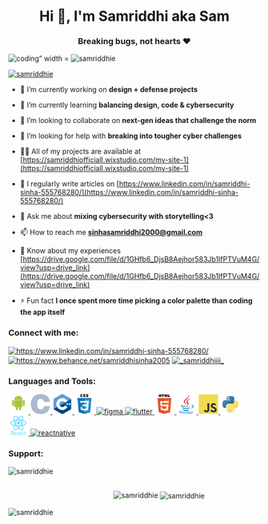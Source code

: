 <h1 align="center">Hi 👋, I'm Samriddhi aka Sam</h1>
<h3 align="center">Breaking bugs, not hearts ❤️</h3>
<img align = “right” alt ="coding” width = "400" src ="https://media.giphy.com/media/v1.Y2lkPTc5MGI3NjExZWdyZjl2eXJyenUwNnd5djc4OGloMjFobDQyanRzOWxiM2p2dHJjMCZlcD12MV9naWZzX3NlYXJjaCZjdD1n/JqmupuTVZYaQX5s094/giphy.gif”>
<p align="left"> <img src="https://komarev.com/ghpvc/?username=samriddhie&label=Profile%20views&color=0e75b6&style=flat" alt="samriddhie" /> </p>

<p align="left"> <a href="https://github.com/ryo-ma/github-profile-trophy"><img src="https://github-profile-trophy.vercel.app/?username=samriddhie" alt="samriddhie" /></a> </p>

- 🔭 I’m currently working on **design + defense projects**

- 🌱 I’m currently learning **balancing design, code & cybersecurity**

- 👯 I’m looking to collaborate on **next-gen ideas that challenge the norm**

- 🤝 I’m looking for help with **breaking into tougher cyber challenges**

- 👨‍💻 All of my projects are available at [https://samriddhiofficiall.wixstudio.com/my-site-1](https://samriddhiofficiall.wixstudio.com/my-site-1)

- 📝 I regularly write articles on [https://www.linkedin.com/in/samriddhi-sinha-555768280/](https://www.linkedin.com/in/samriddhi-sinha-555768280/)

- 💬 Ask me about **mixing cybersecurity with storytelling<3**

- 📫 How to reach me **sinhasamriddhi2000@gmail.com**

- 📄 Know about my experiences [https://drive.google.com/file/d/1GHfb6_DjsB8Aejhor583Jb1IfPTVuM4G/view?usp=drive_link](https://drive.google.com/file/d/1GHfb6_DjsB8Aejhor583Jb1IfPTVuM4G/view?usp=drive_link)

- ⚡ Fun fact **I once spent more time picking a color palette than coding the app itself**

<h3 align="left">Connect with me:</h3>
<p align="left">
<a href="https://linkedin.com/in/https://www.linkedin.com/in/samriddhi-sinha-555768280/" target="blank"><img align="center" src="https://raw.githubusercontent.com/rahuldkjain/github-profile-readme-generator/master/src/images/icons/Social/linked-in-alt.svg" alt="https://www.linkedin.com/in/samriddhi-sinha-555768280/" height="30" width="40" /></a>
<a href="https://www.behance.net/https://www.behance.net/samriddhisinha2005" target="blank"><img align="center" src="https://raw.githubusercontent.com/rahuldkjain/github-profile-readme-generator/master/src/images/icons/Social/behance.svg" alt="https://www.behance.net/samriddhisinha2005" height="30" width="40" /></a>
<a href="https://discord.gg/_samriddhiiii_" target="blank"><img align="center" src="https://raw.githubusercontent.com/rahuldkjain/github-profile-readme-generator/master/src/images/icons/Social/discord.svg" alt="_samriddhiiii_" height="30" width="40" /></a>
</p>

<h3 align="left">Languages and Tools:</h3>
<p align="left"> <a href="https://developer.android.com" target="_blank" rel="noreferrer"> <img src="https://raw.githubusercontent.com/devicons/devicon/master/icons/android/android-original-wordmark.svg" alt="android" width="40" height="40"/> </a> <a href="https://www.cprogramming.com/" target="_blank" rel="noreferrer"> <img src="https://raw.githubusercontent.com/devicons/devicon/master/icons/c/c-original.svg" alt="c" width="40" height="40"/> </a> <a href="https://www.w3schools.com/cpp/" target="_blank" rel="noreferrer"> <img src="https://raw.githubusercontent.com/devicons/devicon/master/icons/cplusplus/cplusplus-original.svg" alt="cplusplus" width="40" height="40"/> </a> <a href="https://www.w3schools.com/css/" target="_blank" rel="noreferrer"> <img src="https://raw.githubusercontent.com/devicons/devicon/master/icons/css3/css3-original-wordmark.svg" alt="css3" width="40" height="40"/> </a> <a href="https://www.figma.com/" target="_blank" rel="noreferrer"> <img src="https://www.vectorlogo.zone/logos/figma/figma-icon.svg" alt="figma" width="40" height="40"/> </a> <a href="https://flutter.dev" target="_blank" rel="noreferrer"> <img src="https://www.vectorlogo.zone/logos/flutterio/flutterio-icon.svg" alt="flutter" width="40" height="40"/> </a> <a href="https://www.w3.org/html/" target="_blank" rel="noreferrer"> <img src="https://raw.githubusercontent.com/devicons/devicon/master/icons/html5/html5-original-wordmark.svg" alt="html5" width="40" height="40"/> </a> <a href="https://www.java.com" target="_blank" rel="noreferrer"> <img src="https://raw.githubusercontent.com/devicons/devicon/master/icons/java/java-original.svg" alt="java" width="40" height="40"/> </a> <a href="https://developer.mozilla.org/en-US/docs/Web/JavaScript" target="_blank" rel="noreferrer"> <img src="https://raw.githubusercontent.com/devicons/devicon/master/icons/javascript/javascript-original.svg" alt="javascript" width="40" height="40"/> </a> <a href="https://www.python.org" target="_blank" rel="noreferrer"> <img src="https://raw.githubusercontent.com/devicons/devicon/master/icons/python/python-original.svg" alt="python" width="40" height="40"/> </a> <a href="https://reactjs.org/" target="_blank" rel="noreferrer"> <img src="https://raw.githubusercontent.com/devicons/devicon/master/icons/react/react-original-wordmark.svg" alt="react" width="40" height="40"/> </a> <a href="https://reactnative.dev/" target="_blank" rel="noreferrer"> <img src="https://reactnative.dev/img/header_logo.svg" alt="reactnative" width="40" height="40"/> </a> </p>

<h3 align="left">Support:</h3>
<p><a href="https://www.buymeacoffee.com/samriddhie"> <img align="left" src="https://cdn.buymeacoffee.com/buttons/v2/default-yellow.png" height="50" width="210" alt="samriddhie" /></a></p><br><br>

<p><img align="left" src="https://github-readme-stats.vercel.app/api/top-langs?username=samriddhie&show_icons=true&locale=en&layout=compact" alt="samriddhie" /></p>

<p>&nbsp;<img align="center" src="https://github-readme-stats.vercel.app/api?username=samriddhie&show_icons=true&locale=en" alt="samriddhie" /></p>

<p><img align="center" src="https://github-readme-streak-stats.herokuapp.com/?user=samriddhie&" alt="samriddhie" /></p>
